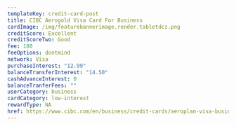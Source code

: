 ```yaml
---
templateKey: credit-card-post
title: CIBC Aerogold Visa Card For Business
cardImage: /img/featurebannerimage.render.tabletdcz.png
creditScore: Excellent
creditScoreTwo: Good
fee: 180
feeOptions: dontmind
network: Visa
purchaseInterest: "12.99"
balanceTransferInterest: "14.50"
cashAdvanceInterest: 0
balanceTranferFees: ""
userCategory: business
cardCategory: low-interest
rewardType: NA
href: https://www.cibc.com/en/business/credit-cards/aeroplan-visa-business.html
---
```


